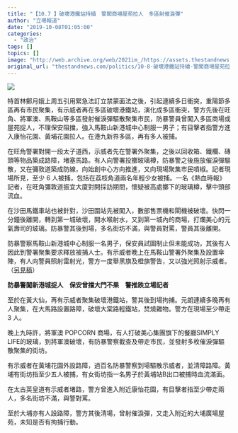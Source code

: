 ```yaml
---
title: "【10.7 】破壞港鐵站持續　警闖商場屋苑拉人　多區射催淚彈"
author: "立場報道"
date: "2019-10-08T01:05:00"
categories:
  - "政治"
tags: []
topics: []
image: "http://web.archive.org/web/2021im_/https://assets.thestandnews.com/media/photos/107popo-14_1tleM.png"
original_url: "thestandnews.com/politics/10-8-破壞港鐵站持續-警闖商場屋苑拉人-多區射催淚彈"
---
```

![](http://web.archive.org/web/2021im_/https://assets.thestandnews.com/media/photos/107popo-14_1tleM.png)

特首林鄭月娥上周五引用緊急法訂立禁蒙面法之後，引起連續多日衝突，重陽節多區再有市民聚集，有示威者再在多區破壞港鐵站，演化成多區衝突，警方先後在旺角、將軍澳、馬鞍山等多區發射催淚彈驅散聚集市民，防暴警員曾闖入多區商場或屋苑捉人，不理保安阻擋，強入馬鞍山新港城中心制服一男子；有目擊者指警方進入康怡花園、黃埔花園拉人。在港九新界多區，再有多人被捕。

在旺角警署對開一段太子道西，示威者先在警署外聚集，之後以回收箱、鐵欄、磚頭等物品築成路障，堵塞馬路。有人向警署投擲玻璃樽，防暴警之後施放催淚彈驅散，又在彌敦道築成防線，向始創中心方向推進，又向現場聚集市民噴椒。記者現場所見，至少 6 人被捕，包括在荔枝角道兩名年輕少女被捕。一名《熱血時報》記者，在旺角彌敦道振宜大廈對開採訪期間，懷疑被高處擲下的玻璃樽，擊中頭部流血。

在沙田馬鐵車站也被針對，沙田圍站先被闖入，數部售票機和閘機被破壞。快閃一分鐘後離開，轉到第一城破壞，開水喉射水，又到第一城內的商場，打爛美心的元氣壽司的玻璃。防暴警其後到場，多名街坊不滿，與警員對罵，警員其後離開。

防暴警察馬鞍山新港城中心制服一名男子，保安員試圖制止但未能成功，其後有人因此到警署聚集要求釋放被捕人士。有示威者晚上在馬鞍山警署外聚集及設置傘陣，有人向警員照射雷射光，警方一度舉黑旗及橙旗警告，又以強光照射示威者。（[另見稿](../../politics/%E7%9D%87%E7%89%87-%E9%98%B2%E6%9A%B4%E8%AD%A6%E9%97%96%E6%96%B0%E6%B8%AF%E5%9F%8E%E6%8D%89%E4%BA%BA-%E4%BF%9D%E5%AE%89%E6%9B%BE%E6%93%8B%E5%A4%A7%E9%96%80%E4%B8%8D%E6%9E%9C-%E8%AD%A6%E6%8E%A8%E8%B7%8C%E7%AB%8B%E5%A0%B4%E8%A8%98%E8%80%85/)）

**防暴警闖新港城捉人　保安曾擋大門不果　警推跌立場記者**

至於在黃大仙，再有示威者聚集破壞港鐵站，警其後到場拘捕。元朗連續多晚再有人聚集，在大馬路設置路障，破壞大棠路輕鐵站，焚燒雜物。警方在現場至少帶走 3 人。

晚上九時許，將軍澳 POPCORN 商場，有人打破美心集團旗下的餐廳SIMPLY LIFE的玻璃，到將軍澳破壞，有防暴警察截查及帶走市民，並發射多枚催淚彈驅散聚集的街坊。

有示威者在黃埔花園外設路障，過百名防暴警察到場驅散示威者，並清障路障。黃埔有街坊指至少五人被捕，有女街坊指一名男子於黃埔站B出口被捕時血流滿面。

在太古英皇道有示威者堵路，警方曾進入附近康怡花園，有目擊者指至少帶走兩人，多名街坊不滿，與警對罵。

至於大埔亦有人設路障，警方其後清場，曾射催淚彈，又走入附近的大埔廣場屋苑，未知是否有拘捕行動。